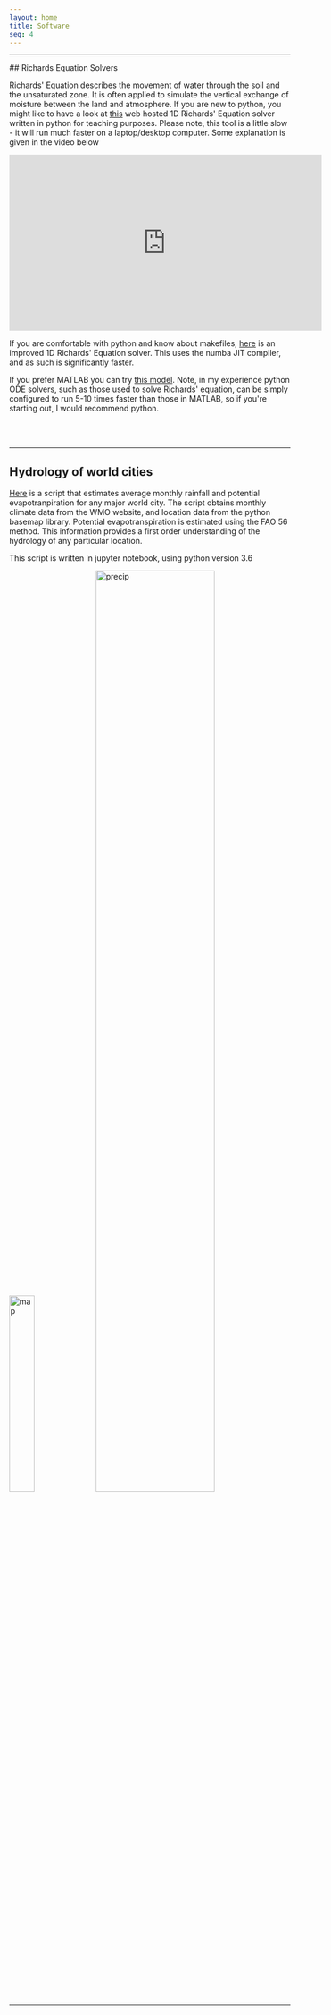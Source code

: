 ```yaml
---
layout: home
title: Software
seq: 4 
---
```


<hr>
## Richards Equation Solvers

Richards' Equation describes the movement of water through the soil and the unsaturated zone. It is often applied to simulate the vertical exchange of moisture between the land and atmosphere. If you are new to python, you might like to have a look at [this](https://openre.onrender.com) web hosted 1D Richards' Equation solver written in python for teaching purposes. Please note, this tool is a little slow - it will run much faster on a laptop/desktop computer. Some explanation is given in the video below

<iframe width="560" height="315" src="https://www.youtube.com/embed/1nNYO9XL6wc" frameborder="0" allow="accelerometer; autoplay; encrypted-media; gyroscope; picture-in-picture" allowfullscreen></iframe>

If you are comfortable with python and know about makefiles, [here](https://github.com/amireson/openRE) is an improved 1D Richards' Equation solver. This uses the numba JIT compiler, and as such is significantly faster.

If you prefer MATLAB you can try [this model](https://github.com/amireson/TransientUZFlow). Note, in my experience python ODE solvers, such as those used to solve Richards' equation, can be simply configured to run 5-10 times faster than those in MATLAB, so if you're starting out, I would recommend python.

<br>
<br>
<hr>

## Hydrology of world cities

[Here](https://github.com/amireson/HydrologyOfWorldCities) is a script that estimates average monthly rainfall and potential evapotranpiration for any major world city. The script obtains monthly climate data from the WMO website, and location data from the python basemap library. Potential evapotranspiration is estimated using the FAO 56 method. This information provides a first order understanding of the hydrology of any particular location.

This script is written in jupyter notebook, using python version 3.6

<img src="{{site.baseurl}}/files/images/Map.png" alt='map' style='width: 30%'>
<img src="{{site.baseurl}}/files/images/Precip.png" alt='precip' style='width: 65%'>

<br>
<br>
<hr>
